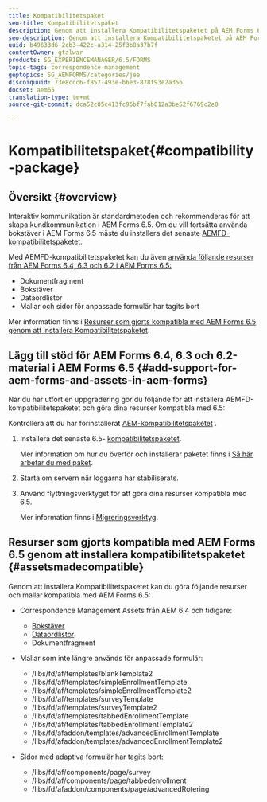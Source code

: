 ```yaml
---
title: Kompatibilitetspaket
seo-title: Kompatibilitetspaket
description: Genom att installera Kompatibilitetspaketet på AEM Forms 6.5 kan du använda Correspondence Management-resurser från AEM Forms 6.4 och tidigare versioner samt inaktuella adaptiva formulärmallar och sidor
seo-description: Genom att installera Kompatibilitetspaketet på AEM Forms 6.4 kan du använda Correspondence Management-resurser från AEM Forms 6.4 och föråldrade adaptiva formulärmallar och sidor.
uuid: b49633d6-2cb3-422c-a314-25f3b8a37b7f
contentOwner: gtalwar
products: SG_EXPERIENCEMANAGER/6.5/FORMS
topic-tags: correspondence-management
geptopics: SG_AEMFORMS/categories/jee
discoiquuid: 73e8ccc6-f857-493e-b6e3-878f93e2a356
docset: aem65
translation-type: tm+mt
source-git-commit: dca52c05c413fc96bf7fab012a3be52f6769c2e0

---
```



# Kompatibilitetspaket{#compatibility-package}

## Översikt {#overview}

Interaktiv kommunikation är standardmetoden och rekommenderas för att skapa kundkommunikation i AEM Forms 6.5. Om du vill fortsätta använda bokstäver i AEM Forms 6.5 måste du installera det senaste [AEMFD-kompatibilitetspaketet](https://helpx.adobe.com/aem-forms/kb/aem-forms-releases.html).

Med AEMFD-kompatibilitetspaketet kan du även [använda följande resurser från AEM Forms 6.4, 6.3 och 6.2 i AEM Forms 6.5:](../../forms/using/compatibility-package.md#add-support-for-aem-forms-and-assets-in-aem-forms)

* Dokumentfragment
* Bokstäver
* Dataordlistor
* Mallar och sidor för anpassade formulär har tagits bort

Mer information finns i [Resurser som gjorts kompatibla med AEM Forms 6.5 genom att installera Kompatibilitetspaketet](../../forms/using/compatibility-package.md#assetsmadecompatible).

## Lägg till stöd för AEM Forms 6.4, 6.3 och 6.2-material i AEM Forms 6.5 {#add-support-for-aem-forms-and-assets-in-aem-forms}

När du har utfört en uppgradering gör du följande för att installera AEMFD-kompatibilitetspaketet och göra dina resurser kompatibla med 6.5:

Kontrollera att du har förinstallerat [AEM-kompatibilitetspaketet](https://helpx.adobe.com/aem-forms/kb/aem-forms-releases.html) .

1. Installera det senaste 6.5- [kompatibilitetspaketet](https://helpx.adobe.com/aem-forms/kb/aem-forms-releases.html).

   Mer information om hur du överför och installerar paketet finns i [Så här arbetar du med paket](/help/sites-administering/package-manager.md).

1. Starta om servern när loggarna har stabiliserats.
1. Använd flyttningsverktyget för att göra dina resurser kompatibla med 6.5.

   Mer information finns i [Migreringsverktyg](../../forms/using/migration-utility.md).

## Resurser som gjorts kompatibla med AEM Forms 6.5 genom att installera kompatibilitetspaketet {#assetsmadecompatible}

Genom att installera Kompatibilitetspaketet kan du göra följande resurser och mallar kompatibla med AEM Forms 6.5:

* Correspondence Management Assets från AEM 6.4 och tidigare:

   * [Bokstäver](../../forms/using/create-letter.md)
   * [Dataordlistor](/help/forms/using/data-dictionary.md)
   * Dokumentfragment

* Mallar som inte längre används för anpassade formulär:

   * /libs/fd/af/templates/blankTemplate2
   * /libs/fd/af/templates/simpleEnrollmentTemplate
   * /libs/fd/af/templates/simpleEnrollmentTemplate2
   * /libs/fd/af/templates/surveyTemplate
   * /libs/fd/af/templates/surveyTemplate2
   * /libs/fd/af/templates/tabbedEnrollmentTemplate
   * /libs/fd/af/templates/tabbedEnrollmentTemplate2
   * /libs/fd/afaddon/templates/advancedEnrollmentTemplate
   * /libs/fd/afaddon/templates/advancedEnrollmentTemplate2

* Sidor med adaptiva formulär har tagits bort:

   * /libs/fd/af/components/page/survey
   * /libs/fd/af/components/page/tabbedenrollment
   * /libs/fd/afaddon/components/page/advancedRotering

